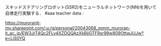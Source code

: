 スキッドステアリングロボット(SSR2)をニューラルネットワーク(NN)を用いて自律走行実験する．
#aaa
teacher data :

https://muroranit-my.sharepoint.com/:u:/g/personal/20043068_mmm_muroran-it_ac_jp/EW3JrT4Qc2FLv4XZDQQAzXkBjjGTF9sr99w809OttwJUJw?e=LjS0YQ

